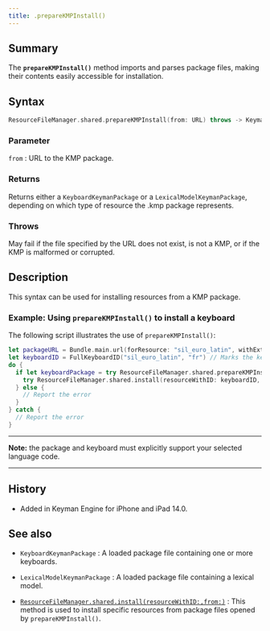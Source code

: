```yaml
---
title: .prepareKMPInstall()
---
```


## Summary

The **`prepareKMPInstall()`** method imports and parses package files, making their contents easily accessible for installation.

## Syntax

```swift
ResourceFileManager.shared.prepareKMPInstall(from: URL) throws -> KeymanPackage
```

### Parameter

`from`
:   URL to the KMP package.

### Returns

Returns either a `KeyboardKeymanPackage` or a `LexicalModelKeymanPackage`, depending on which type of resource the .kmp package represents.

### Throws

May fail if the file specified by the URL does not exist, is not a KMP, or if the KMP is malformed or corrupted.

## Description

This syntax can be used for installing resources from a KMP package.

### Example: Using `prepareKMPInstall()` to install a keyboard

The following script illustrates the use of `prepareKMPInstall()`:

```swift
let packageURL = Bundle.main.url(forResource: "sil_euro_latin", withExtension: "kmp")!
let keyboardID = FullKeyboardID("sil_euro_latin", "fr") // Marks the keyboard for use with French.
do {
  if let keyboardPackage = try ResourceFileManager.shared.prepareKMPInstall(packageURL) as? KeyboardKeymanPackage {
    try ResourceFileManager.shared.install(resourceWithID: keyboardID, from: keyboardPackage)
  } else {
    // Report the error
  }
} catch {
  // Report the error
}
```

---
**Note:** the package and keyboard must explicitly support your selected language code.

---

## History

- Added in Keyman Engine for iPhone and iPad 14.0.

## See also

- `KeyboardKeymanPackage`
:   A loaded package file containing one or more keyboards.

- `LexicalModelKeymanPackage`
:   A loaded package file containing a lexical model.

- [`ResourceFileManager.shared.install(resourceWithID:,from:)`](install)
:   This method is used to install specific resources from package files opened by `prepareKMPInstall()`.
